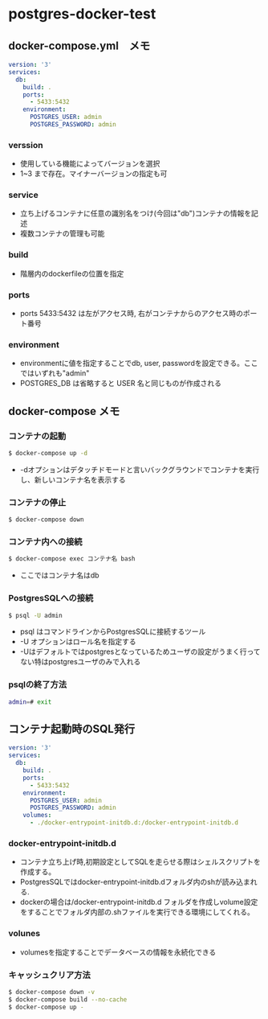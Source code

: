 # postgres-docker-test

## docker-compose.yml　メモ
```yml
version: '3'
services:
  db:
    build: .
    ports:
      - 5433:5432
    environment:
      POSTGRES_USER: admin
      POSTGRES_PASSWORD: admin
```
### verssion 
- 使用している機能によってバージョンを選択
- 1~3 まで存在。マイナーバージョンの指定も可
### service
- 立ち上げるコンテナに任意の識別名をつけ(今回は"db")コンテナの情報を記述
- 複数コンテナの管理も可能
### build
- 階層内のdockerfileの位置を指定
### ports
- ports 5433:5432 は左がアクセス時, 右がコンテナからのアクセス時のポート番号
### environment
- environmentに値を指定することでdb, user, passwordを設定できる。ここではいずれも"admin"
- POSTGRES_DB は省略すると USER 名と同じものが作成される

## docker-compose メモ
### コンテナの起動
```sh
$ docker-compose up -d
```
- -dオプションはデタッチドモードと言いバックグラウンドでコンテナを実行し、新しいコンテナ名を表示する
### コンテナの停止
```sh
$ docker-compose down
```
### コンテナ内への接続
```sh
$ docker-compose exec コンテナ名 bash
```
- ここではコンテナ名はdb
### PostgresSQLへの接続
```sh
$ psql -U admin
```
- psql はコマンドラインからPostgresSQLに接続するツール
- -U オプションはロール名を指定する　
- -Uはデフォルトではpostgresとなっているためユーザの設定がうまく行ってない特はpostgresユーザのみで入れる

### psqlの終了方法
```sh
admin=# exit
```

## コンテナ起動時のSQL発行
```yml
version: '3'
services:
  db:
    build: .
    ports:
      - 5433:5432
    environment:
      POSTGRES_USER: admin
      POSTGRES_PASSWORD: admin
    volumes:
      - ./docker-entrypoint-initdb.d:/docker-entrypoint-initdb.d
```

### docker-entrypoint-initdb.d
- コンテナ立ち上げ時,初期設定としてSQLを走らせる際はシェルスクリプトを作成する。
- PostgresSQLではdocker-entrypoint-initdb.dフォルダ内のshが読み込まれる.
- dockerの場合は/docker-entrypoint-initdb.d フォルダを作成しvolume設定をすることでフォルダ内部の.shファイルを実行できる環境にしてくれる。

### volunes
- volumesを指定することでデータベースの情報を永続化できる

### キャッシュクリア方法

```sh
$ docker-compose down -v
$ docker-compose build --no-cache
$ docker-compose up -
```
